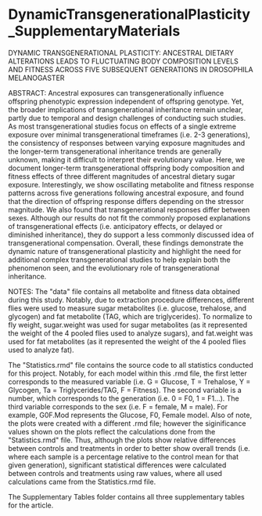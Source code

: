 # DynamicTransgenerationalPlasticity_SupplementaryMaterials

DYNAMIC TRANSGENERATIONAL PLASTICITY: ANCESTRAL DIETARY ALTERATIONS LEADS TO FLUCTUATING BODY COMPOSITION LEVELS AND FITNESS ACROSS FIVE SUBSEQUENT GENERATIONS IN DROSOPHILA MELANOGASTER

ABSTRACT:
Ancestral exposures can transgenerationally influence offspring phenotypic expression independent of offspring genotype. Yet, the broader implications of transgenerational inheritance remain unclear, partly due to temporal and design challenges of conducting such studies. As most transgenerational studies focus on effects of a single extreme exposure over minimal transgenerational timeframes (i.e. 2-3 generations), the consistency of responses between varying exposure magnitudes and the longer-term transgenerational inheritance trends are generally unknown, making it difficult to interpret their evolutionary value. Here, we document longer-term transgenerational offspring body composition and fitness effects of three different magnitudes of ancestral dietary sugar exposure. Interestingly, we show oscillating metabolite and fitness response patterns across five generations following ancestral exposure, and found that the direction of offspring response differs depending on the stressor magnitude. We also found that transgenerational responses differ between sexes. Although our results do not fit the commonly proposed explanations of transgenerational effects (i.e. anticipatory effects, or delayed or diminished inheritance), they do support a less commonly discussed idea of transgenerational compensation. Overall, these findings demonstrate the dynamic nature of transgenerational plasticity and highlight the need for additional complex transgenerational studies to help explain both the phenomenon seen, and the evolutionary role of transgenerational inheritance.


NOTES:
The "data" file contains all metabolite and fitness data obtained during this study. Notably, due to extraction procedure differences, different flies were used to measure sugar metabolites (i.e. glucose, trehalose, and glycogen) and fat metabolite (TAG, which are triglycerides). To normalize to fly weight, sugar.weight was used for sugar metabolites (as it represented the weight of the 4 pooled flies used to analyze sugars), and fat.weight was used for fat metabolites (as it represented the weight of the 4 pooled flies used to analyze fat).

The "Statistics.rmd" file contains the source code to all statistics conducted for this project. Notably, for each model within this .rmd file, the first letter corresponds to the measured variable (i.e. G = Glucose, T = Trehalose, Y = Glycogen, Ta = Triglycerides/TAG, F = Fitness). The second variable is a number, which corresponds to the generation (i.e. 0 = F0, 1 = F1...). The third variable corresponds to the sex (i.e. F = female, M = male). For example, G0F.Mod represents the Glucose, F0, Female model. Also of note, the plots were created with a different .rmd file; however the siginificance values shown on the plots reflect the calculations done from the "Statistics.rmd" file. Thus, although the plots show relative differences between controls and treatments in order to better show overall trends (i.e. where each sample is a percentage relative to the control mean for that given generation), significant statistical differences were calculated between controls and treatments using raw values, where all used calculations came from the Statistics.rmd file.

The Supplementary Tables folder contains all three supplementary tables for the article.
